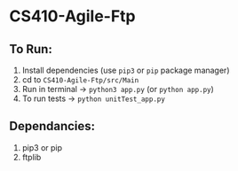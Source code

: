 # CS410-Agile-Ftp

## To Run:
1. Install dependencies (use `pip3` or `pip` package manager)
2. cd to `CS410-Agile-Ftp/src/Main`
3. Run in terminal -> `python3 app.py` (or `python app.py`)
4. To run tests -> `python unitTest_app.py`


## Dependancies:
1. pip3 or pip
2. ftplib
